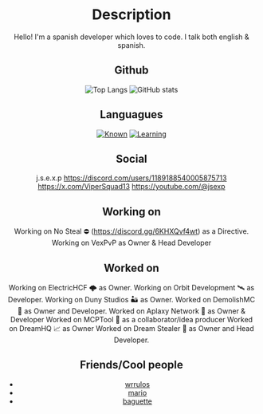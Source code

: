<div align="center">

# Description

Hello! I'm a spanish developer which loves to code. I talk both english & spanish.

## Github
![Top Langs](https://github-readme-stats.vercel.app/api/top-langs/?username=hardcorefactions)
![GitHub stats](https://github-readme-stats.vercel.app/api?username=hardcorefactions&show_icons=true&theme=radical)

## Languagues

[![Known](https://skillicons.dev/icons?i=python,java,mysql,bash)](https://skillicons.dev)
[![Learning](https://skillicons.dev/icons?i=javascript)](https://skillicons.dev)

## Social

j.s.e.x.p
https://discord.com/users/1189188540005875713
https://x.com/ViperSquad13
https://youtube.com/@jsexp

## Working on
Working on No Steal ⛔ (https://discord.gg/6KHXQvf4wt) as a Directive.
Working on VexPvP as Owner & Head Developer

## Worked on
Working on ElectricHCF 🌩 as Owner.
Working on Orbit Development 🛰️ as Developer.
Working on Duny Studios 🏜️ as Owner.
Worked on DemolishMC 🔨 as Owner and Developer.
Worked on Aplaxy Network 🐍 as Owner & Developer
Worked on MCPTool 🧨 as a collaborator/idea producer
Worked on DreamHQ 📈 as Owner
Worked on Dream Stealer 💭 as Owner and Head Developer.

## Friends/Cool people
- [wrrulos](https://github.com/wrrulos)
- [mario](https://github.com/PerroDev)
- [baguette](https://github.com/ZenKun-04)
